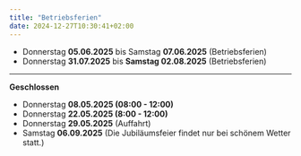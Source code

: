 ```yaml
---
title: "Betriebsferien"
date: 2024-12-27T10:30:41+02:00
---
```

- Donnerstag **05.06.2025** bis Samstag **07.06.2025** (Betriebsferien)
- Donnerstag **31.07.2025** bis **Samstag 02.08.2025** (Betriebsferien)  
________________________________________________________________________________________

**Geschlossen**
- Donnerstag **08.05.2025 (08:00 - 12:00)** 
- Donnerstag **22.05.2025 (8:00 - 12:00)** 
- Donnerstag **29.05.2025** (Auffahrt)
- Samstag **06.09.2025** (Die Jubiläumsfeier findet nur bei schönem Wetter statt.)

